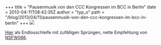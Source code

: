 +++
title = "Pausenmusik von den CCC Kongressen im BCC in Berlin"
date = 2013-04-11T08:42:35Z
author = "typ_o"
path = "/blog/2013/04/11/pausenmusik-von-den-ccc-kongressen-im-bcc-in-berlin"
+++
![](https://flipdot.org/blog/uploads/pause1.jpg)

[Hier](http://labs.echonest.com/Uploader/index.html?trid=TRIGZGH13DF800F8BD)
als Endlosschleife mit zufälligen Sprüngen, nette Empfehlung von
[NSFW066](http://not-safe-for-work.de/nsfw066/).

